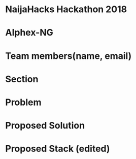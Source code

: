 # NaijaHacks Hackathon 2018
# Alphex-NG
# Team members(name, email)
# Section
# Problem
# Proposed Solution
# Proposed Stack (edited)